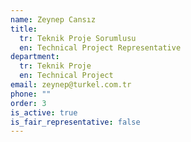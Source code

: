 ```yaml
---
name: Zeynep Cansız
title:
  tr: Teknik Proje Sorumlusu
  en: Technical Project Representative
department:
  tr: Teknik Proje
  en: Technical Project
email: zeynep@turkel.com.tr
phone: ""
order: 3
is_active: true
is_fair_representative: false
---
```

